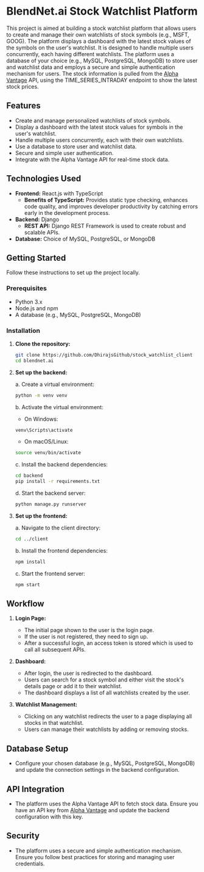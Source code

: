 # BlendNet.ai Stock Watchlist Platform

This project is aimed at building a stock watchlist platform that allows users to create and manage their own watchlists of stock symbols (e.g., MSFT, GOOG). The platform displays a dashboard with the latest stock values of the symbols on the user's watchlist. It is designed to handle multiple users concurrently, each having different watchlists. The platform uses a database of your choice (e.g., MySQL, PostgreSQL, MongoDB) to store user and watchlist data and employs a secure and simple authentication mechanism for users. The stock information is pulled from the [Alpha Vantage](https://www.alphavantage.co) API, using the TIME_SERIES_INTRADAY endpoint to show the latest stock prices.

## Features

* Create and manage personalized watchlists of stock symbols.
* Display a dashboard with the latest stock values for symbols in the user's watchlist.
* Handle multiple users concurrently, each with their own watchlists.
* Use a database to store user and watchlist data.
* Secure and simple user authentication.
* Integrate with the Alpha Vantage API for real-time stock data.

## Technologies Used

* **Frontend:** React.js with TypeScript
  * **Benefits of TypeScript:** Provides static type checking, enhances code quality, and improves developer productivity by catching errors early in the development process.
* **Backend:** Django
  * **REST API:** Django REST Framework is used to create robust and scalable APIs.
* **Database:** Choice of MySQL, PostgreSQL, or MongoDB

## Getting Started

Follow these instructions to set up the project locally.

### Prerequisites

* Python 3.x
* Node.js and npm
* A database (e.g., MySQL, PostgreSQL, MongoDB)

### Installation

1. **Clone the repository:**

    ```bash
    git clone https://github.com/DhirajsGithub/stock_watchlist_client
    cd blendnet.ai
    ```

2. **Set up the backend:**

    a. Create a virtual environment:

    ```bash
    python -m venv venv
    ```

    b. Activate the virtual environment:

    * On Windows:

    ```bash
    venv\Scripts\activate
    ```

    * On macOS/Linux:

    ```bash
    source venv/bin/activate
    ```

    c. Install the backend dependencies:

    ```bash
    cd backend
    pip install -r requirements.txt
    ```

    d. Start the backend server:

    ```bash
    python manage.py runserver
    ```

3. **Set up the frontend:**

    a. Navigate to the client directory:

    ```bash
    cd ../client
    ```

    b. Install the frontend dependencies:

    ```bash
    npm install
    ```

    c. Start the frontend server:

    ```bash
    npm start
    ```

## Workflow

1. **Login Page:**
   * The initial page shown to the user is the login page.
   * If the user is not registered, they need to sign up.
   * After a successful login, an access token is stored which is used to call all subsequent APIs.

2. **Dashboard:**
   * After login, the user is redirected to the dashboard.
   * Users can search for a stock symbol and either visit the stock's details page or add it to their watchlist.
   * The dashboard displays a list of all watchlists created by the user.

3. **Watchlist Management:**
   * Clicking on any watchlist redirects the user to a page displaying all stocks in that watchlist.
   * Users can manage their watchlists by adding or removing stocks.

## Database Setup

* Configure your chosen database (e.g., MySQL, PostgreSQL, MongoDB) and update the connection settings in the backend configuration.

## API Integration

* The platform uses the Alpha Vantage API to fetch stock data. Ensure you have an API key from [Alpha Vantage](https://www.alphavantage.co/support/#api-key) and update the backend configuration with this key.

## Security

* The platform uses a secure and simple authentication mechanism. Ensure you follow best practices for storing and managing user credentials.

